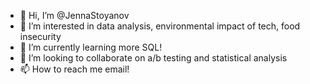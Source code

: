 - 👋 Hi, I’m @JennaStoyanov
- 👀 I’m interested in data analysis, environmental impact of tech, food insecurity 
- 🌱 I’m currently learning more SQL!
- 💞️ I’m looking to collaborate on a/b testing and statistical analysis 
- 📫 How to reach me email! 

<!---
JennaStoyanov/JennaStoyanov is a ✨ special ✨ repository because its `README.md` (this file) appears on your GitHub profile.
You can click the Preview link to take a look at your changes.
--->
